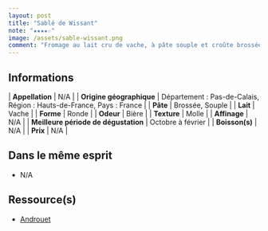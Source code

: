 ```yaml
---
layout: post
title: "Sablé de Wissant"
note: "★★★★☆"
image: /assets/sable-wissant.png
comment: "Fromage au lait cru de vache, à pâte souple et croûte brossée à la bière blanche de Wissant. La chapelure dans laquelle il est roulé capte tous les arômes de la bière et nous les restitue au moment de la dégustation. Excellente découverte !"
---
```


## Informations

| **Appellation** | N/A |
| **Origine géographique** | Département : Pas-de-Calais, Région : Hauts-de-France, Pays : France   |
| **Pâte** | Brossée, Souple |
| **Lait** | Vache |
| **Forme** | Ronde |
| **Odeur** | Bière |
| **Texture** | Molle |
| **Affinage** | N/A |
| **Meilleure période de dégustation** | Octobre à février |
| **Boisson(s)** | N/A |
| **Prix** | N/A |

## Dans le même esprit
* N/A

## Ressource(s)
* [Androuet](http://www.androuet.com/Sablé-de-Wissant-1002.html)